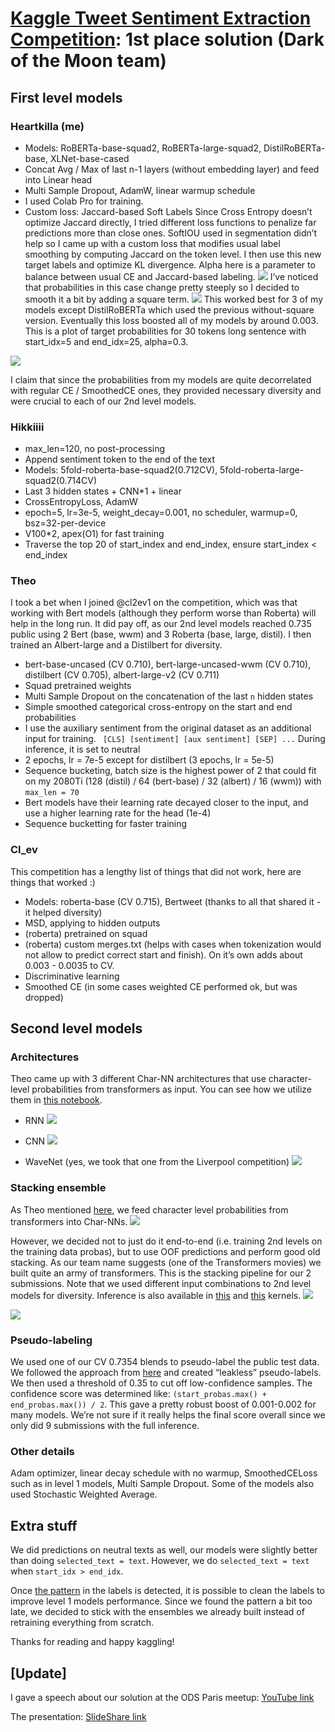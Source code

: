 # [Kaggle Tweet Sentiment Extraction Competition](https://www.kaggle.com/c/tweet-sentiment-extraction/leaderboard): 1st place solution (Dark of the Moon team) 
## First level models
### Heartkilla (me)

- Models: RoBERTa-base-squad2, RoBERTa-large-squad2, DistilRoBERTa-base, XLNet-base-cased
- Concat Avg / Max of last n-1 layers (without embedding layer) and feed into Linear head 
- Multi Sample Dropout, AdamW, linear warmup schedule
- I used Colab Pro for training.
- Custom loss: Jaccard-based Soft Labels
Since Cross Entropy doesn’t optimize Jaccard directly, I tried different loss functions to penalize far predictions more than close ones. SoftIOU used in segmentation didn’t help so I came up with a custom loss that modifies usual label smoothing by computing Jaccard on the token level. I then use this new target labels and optimize KL divergence. Alpha here is a parameter to balance between usual CE and Jaccard-based labeling.
![](https://www.googleapis.com/download/storage/v1/b/kaggle-user-content/o/inbox%2F2000545%2F9341bede28263bcf0e9bb259ac790338%2FScreen%20Shot%202020-05-30%20at%2017.31.22.png?generation=1592405028556842&amp;alt=media)
I’ve noticed that probabilities in this case change pretty steeply so I decided to smooth it a bit by adding a square term.
![](https://www.googleapis.com/download/storage/v1/b/kaggle-user-content/o/inbox%2F2000545%2F4d1975e293c33c077fd45e6b81d1aa63%2FScreen%20Shot%202020-05-30%20at%2017.29.17.png?generation=1592405079812280&amp;alt=media)
This worked best for 3 of my models except DistilRoBERTa which used the previous without-square version. Eventually this loss boosted all of my models by around 0.003.
This is a plot of target probabilities for 30 tokens long sentence with start\_idx=5 and end\_idx=25, alpha=0.3.

![](https://www.googleapis.com/download/storage/v1/b/kaggle-user-content/o/inbox%2F2000545%2Fd746070e62bc05d74f7543785da6df70%2Fplot.jpg?generation=1592405194100691&amp;alt=media)

I claim that since the probabilities from my models are quite decorrelated with regular CE / SmoothedCE ones, they provided necessary diversity and were crucial to each of our 2nd level models.


### Hikkiiii

- max\_len=120, no post-processing
- Append sentiment token to the end of the text
- Models: 5fold-roberta-base-squad2(0.712CV), 5fold-roberta-large-squad2(0.714CV)
- Last 3 hidden states + CNN*1 + linear
- CrossEntropyLoss, AdamW
- epoch=5, lr=3e-5, weight_decay=0.001, no scheduler, warmup=0, bsz=32-per-device
- V100*2, apex(O1) for fast training
- Traverse the top 20 of start\_index and end\_index, ensure start\_index &lt; end\_index

### Theo
I took a bet when I joined @cl2ev1 on the competition, which was that working with Bert models (although they perform worse than Roberta) will help in the long run. It did pay off, as our 2nd level models reached 0.735 public using 2 Bert (base, wwm) and 3 Roberta (base, large, distil). I then trained an Albert-large and a Distilbert for diversity.

- bert-base-uncased (CV 0.710), bert-large-uncased-wwm  (CV 0.710), distilbert (CV 0.705), albert-large-v2  (CV 0.711)
- Squad pretrained weights
- Multi Sample Dropout on the concatenation of the last `n` hidden states
- Simple smoothed categorical cross-entropy on the start and end probabilities
- I use the auxiliary sentiment from the original dataset as an additional input for training. 
``` [CLS] [sentiment] [aux sentiment] [SEP] ...```
During inference, it is set to neutral
- 2 epochs, lr = 7e-5 except for distilbert (3 epochs, lr = 5e-5)
- Sequence bucketing, batch size is the highest power of 2 that could fit on my 2080Ti (128 (distil) / 64 (bert-base) / 32 (albert) / 16 (wwm)) with `max_len = 70`
- Bert models have their learning rate decayed closer to the input, and use a higher learning rate for the head (1e-4)
- Sequence bucketting for faster training 

### Cl_ev
This competition has a lengthy list of things that did not work, here are things that  worked :)


- Models: roberta-base (CV 0.715), Bertweet (thanks to all that shared it - it helped diversity)
- MSD, applying to hidden outputs
- (roberta) pretrained on squad
- (roberta) custom merges.txt  (helps with cases when tokenization would not allow to predict correct start and finish). On it’s own adds about  0.003 - 0.0035 to CV.
- Discriminative learning
- Smoothed CE (in some cases weighted CE performed ok, but was dropped)


## Second level models

###  Architectures
Theo came up with 3 different Char-NN architectures that use character-level probabilities from transformers as input. You can see how we utilize them in [this notebook](https://www.kaggle.com/theoviel/character-level-model-magic).
- RNN
![](https://www.googleapis.com/download/storage/v1/b/kaggle-user-content/o/inbox%2F2000545%2F4a68e14abf95a157c299f6489c90a6f9%2FML%20Visuals%20by%20dair.ai%20(4).svg?generation=1592405862305380&amp;alt=media)

- CNN
![](https://www.googleapis.com/download/storage/v1/b/kaggle-user-content/o/inbox%2F2000545%2F440886c9845034b633303bbe4a785cc9%2FML%20Visuals%20by%20dair.ai%20(5).svg?generation=1592405917697990&amp;alt=media)

- WaveNet (yes, we took that one from the Liverpool competition)
![](https://www.googleapis.com/download/storage/v1/b/kaggle-user-content/o/inbox%2F2000545%2F58a112fdd33e549076c61ed78a4d9e93%2FML%20Visuals%20by%20dair.ai%20(6).svg?generation=1592405961585964&amp;alt=media)

### Stacking ensemble
As Theo mentioned [here](https://www.kaggle.com/c/tweet-sentiment-extraction/discussion/159264), we feed character level probabilities from transformers into Char-NNs.
![](https://www.googleapis.com/download/storage/v1/b/kaggle-user-content/o/inbox%2F2000545%2F6ac3e81a02676611b21b18e0340cb23d%2Fpipe.png?generation=1592409782895291&amp;alt=media)
 
However, we decided not to just do it end-to-end (i.e. training 2nd levels on the training data probas), but to use OOF predictions and perform good old stacking. As our team name suggests (one of the Transformers movies) we built quite an army of transformers. This is the stacking pipeline for our 2 submissions. Note that we used different input combinations to 2nd level models for diversity. Inference is also available in [this](https://www.kaggle.com/aruchomu/no-sampler-ensemble-normal-sub-0-7363) and [this](https://www.kaggle.com/aruchomu/no-sampler-ensemble-normal-sub-0-7365) kernels.
![](https://www.googleapis.com/download/storage/v1/b/kaggle-user-content/o/inbox%2F2000545%2F4a8e506d88ca5783cbb2d1eb1cffcbd7%2FML%20Visuals%20by%20dair.ai%20(7).svg?generation=1592406106435760&amp;alt=media)

![](https://www.googleapis.com/download/storage/v1/b/kaggle-user-content/o/inbox%2F2000545%2F9d77d0a59ae83dc10cc97d2279bdafb4%2FML%20Visuals%20by%20dair.ai%20(8).svg?generation=1592406151678743&amp;alt=media)

### Pseudo-labeling
We used one of our CV 0.7354 blends to pseudo-label the public test data. We followed the approach from [here](https://www.kaggle.com/c/google-quest-challenge/discussion/129840) and created “leakless” pseudo-labels. We then used a threshold of 0.35 to cut off low-confidence samples. The confidence score was determined like: `(start_probas.max() + end_probas.max()) / 2`. This gave a pretty robust boost of 0.001-0.002 for many models. We’re not sure if it really helps the final score overall since we only did 9 submissions with the full inference.

###  Other details
Adam optimizer, linear decay schedule with no warmup, SmoothedCELoss such as in level 1 models, Multi Sample Dropout. Some of the models also used Stochastic Weighted Average.

## Extra stuff

We did predictions on neutral texts as well, our models were slightly better than doing `selected_text = text`. However, we do `selected_text = text` when `start_idx > end_idx`.

Once [the pattern](https://www.kaggle.com/c/tweet-sentiment-extraction/discussion/159254) in the labels is detected, it is possible to clean the labels to improve level 1 models performance. Since we found the pattern a bit too late, we decided to stick with the ensembles we already built instead of retraining everything from scratch.
 

Thanks for reading and happy kaggling!

## [Update]
I gave a speech about our solution at the ODS Paris meetup: [YouTube link](https://www.youtube.com/watch?v=S7soN-y5WMg)

The presentation: [SlideShare link](https://www.slideshare.net/ArtsemZhyvalkouski/kaggle-tweet-sentiment-extraction-1st-place-solution)
